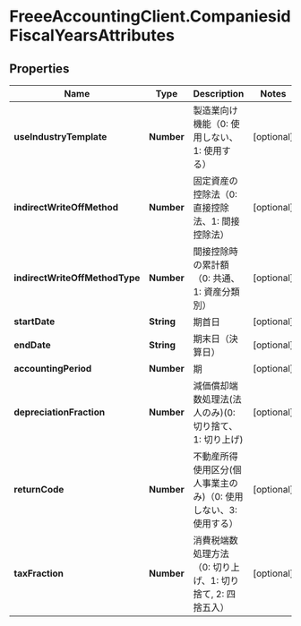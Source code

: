 # FreeeAccountingClient.CompaniesidFiscalYearsAttributes

## Properties
Name | Type | Description | Notes
------------ | ------------- | ------------- | -------------
**useIndustryTemplate** | **Number** | 製造業向け機能（0: 使用しない、1: 使用する） | [optional] 
**indirectWriteOffMethod** | **Number** | 固定資産の控除法（0: 直接控除法、1: 間接控除法） | [optional] 
**indirectWriteOffMethodType** | **Number** | 間接控除時の累計額（0: 共通、1: 資産分類別） | [optional] 
**startDate** | **String** | 期首日 | [optional] 
**endDate** | **String** | 期末日（決算日） | [optional] 
**accountingPeriod** | **Number** | 期 | [optional] 
**depreciationFraction** | **Number** | 減価償却端数処理法(法人のみ)(0: 切り捨て、1: 切り上げ) | [optional] 
**returnCode** | **Number** | 不動産所得使用区分(個人事業主のみ)（0: 使用しない、3: 使用する） | [optional] 
**taxFraction** | **Number** | 消費税端数処理方法（0: 切り上げ、1: 切り捨て, 2: 四捨五入） | [optional] 


